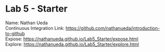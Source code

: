 # Lab 5 - Starter
Name: Nathan Ueda\
Continuous Integration Link: https://github.com/nathanueda/introduction-to-github \
Expose: https://nathanueda.github.io/Lab5_Starter/expose.html \
Explore: https://nathanueda.github.io/Lab5_Starter/explore.html
